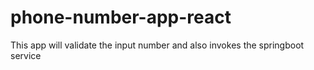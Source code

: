 # phone-number-app-react
This app will validate the input number and also invokes the springboot service
